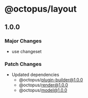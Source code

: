 # @octopus/layout

## 1.0.0

### Major Changes

- use changeset

### Patch Changes

- Updated dependencies
  - @octopus/plugin-builder@1.0.0
  - @octopus/render@1.0.0
  - @octopus/model@1.0.0
